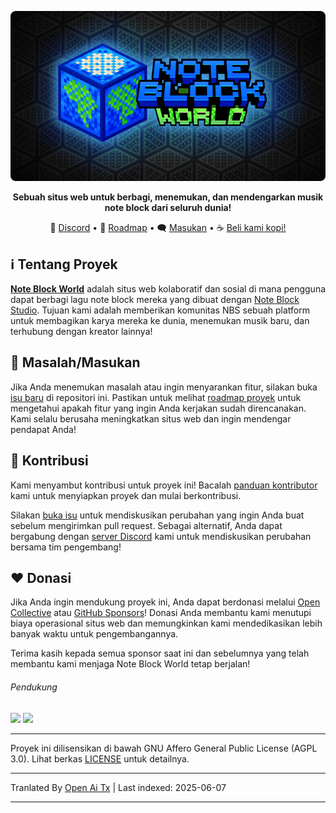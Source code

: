 <p align="center">
  <a href="https://noteblock.world">
    <img src="https://raw.githubusercontent.com/OpenNBS/NoteBlockWorld/main/img/header.png" alt="Note Block World header" />
  </a>
</p>

<p align="center">
  <strong>
    Sebuah situs web untuk berbagi, menemukan, dan mendengarkan musik note block dari seluruh dunia!
  </strong>
</p>

<p align="center">
  👥 <a href="https://discord.gg/note-block-world-608692895179997252">Discord</a> • 
  📆 <a href="https://github.com/orgs/OpenNBS/projects/4">Roadmap</a> • 
  🗨 <a href="https://github.com/OpenNBS/NoteBlockWorld/issues/new/choose">Masukan</a> • 
  ☕ <a href="https://opencollective.com/opennbs/donate">Beli kami kopi!</a>
</p>

## ℹ Tentang Proyek

[**Note Block World**](https://noteblock.world/) adalah situs web kolaboratif dan sosial di mana pengguna dapat berbagi lagu note block mereka yang dibuat dengan [Note Block Studio](https://noteblock.studio/). Tujuan kami adalah memberikan komunitas NBS sebuah platform untuk membagikan karya mereka ke dunia, menemukan musik baru, dan terhubung dengan kreator lainnya!

## 💬 Masalah/Masukan

Jika Anda menemukan masalah atau ingin menyarankan fitur, silakan buka [isu baru](https://raw.githubusercontent.com/OpenNBS/NoteBlockWorld/main/issues/new/choose) di repositori ini. Pastikan untuk melihat [roadmap proyek](https://github.com/orgs/OpenNBS/projects/4) untuk mengetahui apakah fitur yang ingin Anda kerjakan sudah direncanakan. Kami selalu berusaha meningkatkan situs web dan ingin mendengar pendapat Anda!

## 🔧 Kontribusi

Kami menyambut kontribusi untuk proyek ini! Bacalah [panduan kontributor](https://raw.githubusercontent.com/OpenNBS/NoteBlockWorld/main/CONTRIBUTING.md) kami untuk menyiapkan proyek dan mulai berkontribusi.

Silakan [buka isu](https://raw.githubusercontent.com/OpenNBS/NoteBlockWorld/main/issues/new/choose) untuk mendiskusikan perubahan yang ingin Anda buat sebelum mengirimkan pull request. Sebagai alternatif, Anda dapat bergabung dengan [server Discord](https://discord.gg/note-block-world-608692895179997252) kami untuk mendiskusikan perubahan bersama tim pengembang!

## ❤ Donasi

Jika Anda ingin mendukung proyek ini, Anda dapat berdonasi melalui [Open Collective](https://opencollective.com/opennbs/donate) atau [GitHub Sponsors](https://github.com/sponsors/OpenNBS)! Donasi Anda membantu kami menutupi biaya operasional situs web dan memungkinkan kami mendedikasikan lebih banyak waktu untuk pengembangannya.

Terima kasih kepada semua sponsor saat ini dan sebelumnya yang telah membantu kami menjaga Note Block World tetap berjalan!

###### Pendukung

<img src="https://opencollective.com/opennbs/backers.svg" height="48px"/>
<img src="https://opencollective.com/opennbs/sponsors.svg" height="48px"/>

---

Proyek ini dilisensikan di bawah GNU Affero General Public License (AGPL 3.0). Lihat berkas [LICENSE](https://raw.githubusercontent.com/OpenNBS/NoteBlockWorld/main/LICENSE) untuk detailnya.


---


Tranlated By [Open Ai Tx](https://github.com/OpenAiTx/OpenAiTx) | Last indexed: 2025-06-07


---